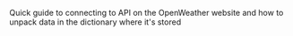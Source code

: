 Quick guide to connecting to API on the OpenWeather website and how to unpack data in the dictionary where it's stored
